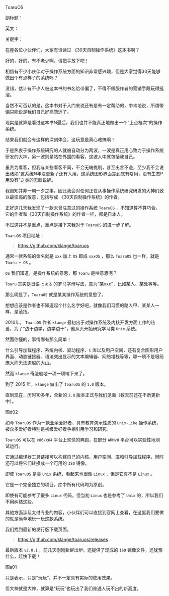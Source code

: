 ToaruOS

副标题：

英文：

关键字：



在座各位小伙伴们，大家有谁读过 《30天自制操作系统》这本书啊？

好的，好的，有不老少啊，请把手放下吧！



相信有不少小伙伴对于操作系统方面的知识非常感兴趣，但是大家觉得30天能够做出个有点样子的系统吗？

没错，估计有不少人被这本书的书名给带偏了，不得不佩服作者的营销手段玩得挺溜。

当然不可否认的是，这本书对于入门来说还有是有一定帮助的，中肯地说，所谓带偏只能说是我们自己好高骛远了。

现实是就算是看过这本书N遍后，我们也并不能真正地做出一个“上点档次”的操作系统。

结果我们就会有这样的深刻体会，这玩意是真心难搞啊！

于是热衷于操作系统研究的人就被自动分为两波，一波是真正用心致力于操作系统研发的大神，另一波则是站在外围的看客，这波人中就包括我自己。



虽贵为看客，但我与某些看客不同，不会无端挑剔，甚至出言不逊，至少我不会说出诸如“这系统N年没更新了还有人用，这系统图形界面差到底有啥用，没有生态P用没有”之类的无脑说辞。

我自知并非一朝一夕之事，因此我会对任何正在从事操作系统研究研发的大神们致以最崇高的敬意，包括写成 《30天自制操作系统》的作者。

正好这几天我发现了一款未曾注意过的操作系统 `ToaruOS` ，不知道算不算巧合，它的作者和《30天自制操作系统》的作者一样，都是日本人。

不过这并不是重点，重点是接下来我对于 `ToaruOS` 的进一步了解。



`ToaruOS` 项目地址：

> https://github.com/klange/toaruos



通常一款系统的命名就是 `xxx` 加上 `OS` 即成 `xxxOS` ，那么 `ToaruOS` 也一样，就是 `Toaru + OS` 。

`OS` 我们知道，是操作系统的意思，那 `Toaru` 是啥意思呢？

`Toaru` 其实是日语 `とある` 的罗马字母写法，意为“某xxx”，比如某人、某处等等。

那么明显了，`ToaruOS` 就是某某操作系统的意思了。

想想应该是作者也不知道起个什么名字好吧，就像我们习惯的路人甲、某某人一样，是范指。









2010年， `ToaruOS` 作者 `klange` 最初出于对操作系统及内核开发方面工作的热爱，为了“边干边学，边学边干”，他从头开始研究学习类 `Unix` 系统。

然而你懂的，事情哪有那么简单！

什么引导加载程序、系统内核、驱动程序、`C` 库以及用户空间，还有复合图形用户界面、动态链接器、语法突出显示的文本编辑器、网络堆栈等等，哪一项不是眼前庞大而无法逾越的大山。

然而 `klange` 奇迹般地一项一项啃下来了。

到了 2015 年，`klange` 做出了 `ToaruOS` 的 `1.0` 版本。

直到现在，历时10多年，全新的 `2.0` 版本正式与我们见面（数天前还在不断更新中）。

图d02



如今 `ToaruOS` 作为一款业余爱好者、具有教育演示性质的 `Unix-Like` 操作系统，被众多爱好者特别是初级爱好者争相引用学习和研究。

`ToaruOS` 可以在 `x86/x64` 平台上欢快的奔跑，在部分 `ARMv8` 平台可以实验性地测试运行。 

它通过编译器工具链接可以构建自己的内核、用户空间、库和引导加载程序，同时还可以将它们转换成一个可用的 `ISO` 镜像。

即使 `ToaruOS` 是类 `Unix` 系统，看起来也很像 `Linux` ，但是它真不是 `Linux` 。

它是一个完全独立的项目，库中所有代码均为原创。

即使有可能参考了很多 `Linux` 代码，但当初 `Linux` 也是参考了 `Unix` 的，所以我们不用纠结这些。

其他方面涉及太过专业的内容，小伙伴们可以直接到官网上查看，在这里我们要做的就是简单地玩一玩这款系统。



我们找到最新的发行版下载页面。

> https://github.com/klange/toaruos/releases



最新版本 `v2.0.1` ，前几天刚刚新鲜出炉，还提供了现成的 `ISO` 镜像文件，还犹豫什么，赶快下载！

图a01



















只是表示，只是“玩玩”，并不一定具有实际的使用效果。

但大神就是大神，就算是“玩玩”也玩出了我们普通人玩不出的新高度。

















